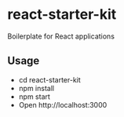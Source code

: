 # react-starter-kit
Boilerplate for React applications

## Usage

- cd react-starter-kit
- npm install
- npm start
- Open http://localhost:3000
